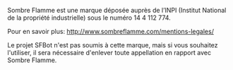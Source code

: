 Sombre Flamme est une marque déposée auprès de l’INPI (Institut National de la propriété industrielle) sous le numéro 14 4 112 774.

Pour en savoir plus: http://www.sombreflamme.com/mentions-legales/

Le projet SFBot n'est pas soumis à cette marque, mais si vous souhaitez l'utiliser, il sera nécessaire d'enlever toute appellation en rapport avec Sombre Flamme.

